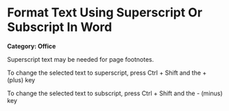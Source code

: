 # Format Text Using Superscript Or Subscript In Word

__Category: Office__

Superscript text may be needed for page footnotes.

To change the selected text to superscript, press Ctrl + Shift and the + (plus) key

To change the selected text to subscript, press Ctrl + Shift and the - (minus) key
